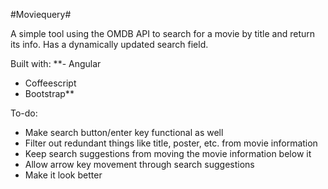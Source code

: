 #Moviequery#

A simple tool using the OMDB API to search for a movie by title and return its info.
Has a dynamically updated search field.

Built with:
**- Angular
- Coffeescript
- Bootstrap**

To-do:
- Make search button/enter key functional as well
- Filter out redundant things like title, poster, etc. from movie information
- Keep search suggestions from moving the movie information below it
- Allow arrow key movement through search suggestions
- Make it look better